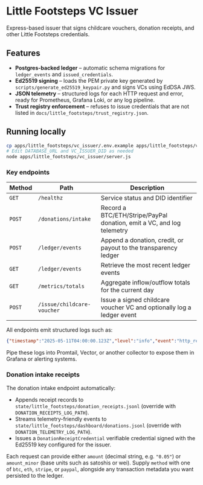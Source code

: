 # Little Footsteps VC Issuer

Express-based issuer that signs childcare vouchers, donation receipts, and other Little Footsteps credentials.

## Features

- **Postgres-backed ledger** – automatic schema migrations for `ledger_events` and `issued_credentials`.
- **Ed25519 signing** – loads the PEM private key generated by `scripts/generate_ed25519_keypair.py` and signs VCs using EdDSA JWS.
- **JSON telemetry** – structured logs for each HTTP request and error, ready for Prometheus, Grafana Loki, or any log pipeline.
- **Trust registry enforcement** – refuses to issue credentials that are not listed in `docs/little_footsteps/trust_registry.json`.

## Running locally

```bash
cp apps/little_footsteps/vc_issuer/.env.example apps/little_footsteps/vc_issuer/.env
# Edit DATABASE_URL and VC_ISSUER_DID as needed
node apps/little_footsteps/vc_issuer/server.js
```

### Key endpoints

| Method | Path | Description |
| ------ | ---- | ----------- |
| `GET` | `/healthz` | Service status and DID identifier |
| `POST` | `/donations/intake` | Record a BTC/ETH/Stripe/PayPal donation, emit a VC, and log telemetry |
| `POST` | `/ledger/events` | Append a donation, credit, or payout to the transparency ledger |
| `GET` | `/ledger/events` | Retrieve the most recent ledger events |
| `GET` | `/metrics/totals` | Aggregate inflow/outflow totals for the current day |
| `POST` | `/issue/childcare-voucher` | Issue a signed childcare voucher VC and optionally log a ledger event |

All endpoints emit structured logs such as:

```json
{"timestamp":"2025-05-11T04:00:00.123Z","level":"info","event":"http_request","method":"POST","path":"/issue/childcare-voucher","status":201,"duration_ms":42.1,"request_id":"1b37e1c4-..."}
```

Pipe these logs into Promtail, Vector, or another collector to expose them in Grafana or alerting systems.

### Donation intake receipts

The donation intake endpoint automatically:

- Appends receipt records to `state/little_footsteps/donation_receipts.jsonl` (override with `DONATION_RECEIPTS_LOG_PATH`).
- Streams telemetry-friendly events to `state/little_footsteps/dashboard/donations.jsonl` (override with `DONATION_TELEMETRY_LOG_PATH`).
- Issues a `DonationReceiptCredential` verifiable credential signed with the Ed25519 key configured for the issuer.

Each request can provide either `amount` (decimal string, e.g. `"0.05"`) or `amount_minor` (base units such as satoshis or wei). Supply `method` with one of `btc`, `eth`, `stripe`, or `paypal`, alongside any transaction metadata you want persisted to the ledger.
